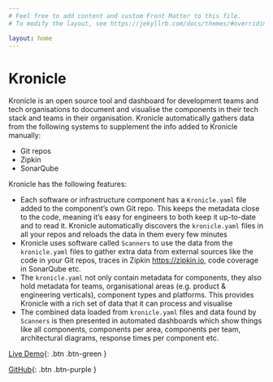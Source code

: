 ```yaml
---
# Feel free to add content and custom Front Matter to this file.
# To modify the layout, see https://jekyllrb.com/docs/themes/#overriding-theme-defaults

layout: home
---
```


# Kronicle

Kronicle is an open source tool and dashboard for development teams and tech organisations to document and visualise 
the components in their tech stack and teams in their organisation.  Kronicle automatically gathers data from the
following systems to supplement the info added to Kronicle manually: 

* Git repos
* Zipkin
* SonarQube

Kronicle has the following features:

* Each software or infrastructure component has a `Kronicle.yaml` file added to the component’s own Git repo. This keeps the metadata close to the code, meaning it’s easy for engineers to both keep it up-to-date and to read it. Kronicle automatically discovers the `kronicle.yaml` files in all your repos and reloads the data in them every few minutes
* Kronicle uses software called `Scanners` to use the data from the `kronicle.yaml` files to gather extra data from external sources like the code in your Git repos, traces in Zipkin https://zipkin.io, code coverage in SonarQube etc.
* The `kronicle.yaml` not only contain metadata for components, they also hold metadata for teams, organisational areas (e.g. product & engineering verticals), component types and platforms. This provides Kronicle with a rich set of data that it can process and visualise
* The combined data loaded from `kronicle.yaml` files and data found by `Scanners` is then presented in automated dashboards which show things like all components, components per area, components per team, architectural diagrams, response times per component etc.

[Live Demo](https://demo.kronicle.tech){: .btn .btn-green }

[GitHub](https://github.com/kronicle-tech/kronicle){: .btn .btn-purple }

